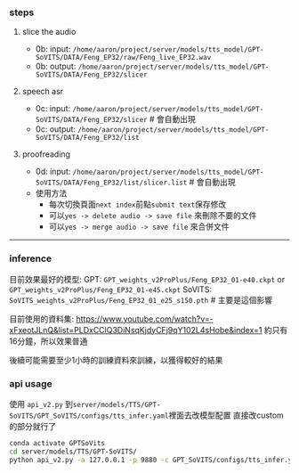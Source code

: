 
### steps

1. slice the audio
    - 0b: input: `/home/aaron/project/server/models/tts_model/GPT-SoVITS/DATA/Feng_EP32/raw/Feng_live_EP32.wav`
    - 0b: output: `/home/aaron/project/server/models/tts_model/GPT-SoVITS/DATA/Feng_EP32/slicer`
2. speech asr
    - 0c: input: `/home/aaron/project/server/models/tts_model/GPT-SoVITS/DATA/Feng_EP32/slicer` # 會自動出現
    - 0c: output: `/home/aaron/project/server/models/tts_model/GPT-SoVITS/DATA/Feng_EP32/list`

3. proofreading
    - 0d: input: `/home/aaron/project/server/models/tts_model/GPT-SoVITS/DATA/Feng_EP32/list/slicer.list` # 會自動出現
    - 使用方法
        - 每次切換頁面`next index`前點`submit text`保存修改
        - 可以`yes -> delete audio -> save file` 來刪除不要的文件
        - 可以`yes -> merge audio -> save file` 來合併文件

---

### inference

目前效果最好的模型:
GPT: `GPT_weights_v2ProPlus/Feng_EP32_01-e40.ckpt` or `GPT_weights_v2ProPlus/Feng_EP32_01-e45.ckpt`
SoVITS: `SoVITS_weights_v2ProPlus/Feng_EP32_01_e25_s150.pth` # 主要是這個影響

目前使用的資料集: https://www.youtube.com/watch?v=-xFxeotJLnQ&list=PLDxCClQ3DiNsqKjdyCFj9qY102L4sHobe&index=1
約只有16分鐘，所以效果普通

後續可能需要至少1小時的訓練資料來訓練，以獲得較好的結果

### api usage
使用 `api_v2.py`
到`server/models/TTS/GPT-SoVITS/GPT_SoVITS/configs/tts_infer.yaml`裡面去改模型配置
直接改custom的部分就行了

```bash
conda activate GPTSoVits
cd server/models/TTS/GPT-SoVITS/
python api_v2.py -a 127.0.0.1 -p 9880 -c GPT_SoVITS/configs/tts_infer.yaml
```